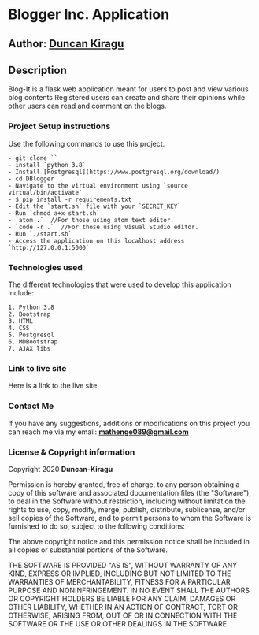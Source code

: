 # Blogger Inc. Application

## Author:  [Duncan Kiragu](https://github.com/Duncan-Kiragu)

## Description
Blog-It is a flask web application meant for users to post and view various blog contents
Registered users can create and share their opinions while other users can read and comment on the blogs.

### Project Setup instructions
Use the following commands to use this project.
```
- git clone ``
- install `python 3.8`
- Install [Postgresql](https://www.postgresql.org/download/)
- cd DBlogger
- Navigate to the virtual environment using `source virtual/bin/activate`
- $ pip install -r requirements.txt
- Edit the `start.sh` file with your `SECRET_KEY`
- Run `chmod a+x start.sh`
- `atom .`  //For those using atom text editor.
- `code -r .`  //For those using Visual Studio editor.
- Run `./start.sh`
- Access the application on this localhost address `http://127.0.0.1:5000`
```
### Technologies used
The different technologies that were used to develop this application include:
```
1. Python 3.8
2. Bootstrap
3. HTML
4. CSS
5. Postgresql
6. MDBootstrap
7. AJAX libs
```

### Link to live site
Here is a link to the live site 


### Contact Me
If you have any suggestions, additions or modifications on this project you can reach me via my email: **mathenge089@gmail.com**

### License  & Copyright information

Copyright 2020 **Duncan-Kiragu**

Permission is hereby granted, free of charge, to any person obtaining a copy of this software and associated documentation files (the "Software"), to deal in the Software without restriction, including without limitation the rights to use, copy, modify, merge, publish, distribute, sublicense, and/or sell copies of the Software, and to permit persons to whom the Software is furnished to do so, subject to the following conditions:

The above copyright notice and this permission notice shall be included in all copies or substantial portions of the Software.

THE SOFTWARE IS PROVIDED "AS IS", WITHOUT WARRANTY OF ANY KIND, EXPRESS OR IMPLIED, INCLUDING BUT NOT LIMITED TO THE WARRANTIES OF MERCHANTABILITY, FITNESS FOR A PARTICULAR PURPOSE AND NONINFRINGEMENT. IN NO EVENT SHALL THE AUTHORS OR COPYRIGHT HOLDERS BE LIABLE FOR ANY CLAIM, DAMAGES OR OTHER LIABILITY, WHETHER IN AN ACTION OF CONTRACT, TORT OR OTHERWISE, ARISING FROM, OUT OF OR IN CONNECTION WITH THE SOFTWARE OR THE USE OR OTHER DEALINGS IN THE SOFTWARE.

